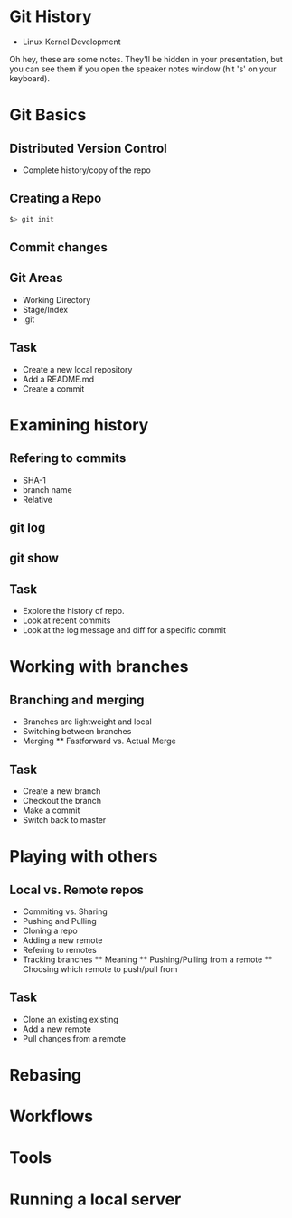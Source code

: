 # Git History

* Linux Kernel Development

<image here>

 <aside class="notes">
        Oh hey, these are some notes. They'll be hidden in your presentation, but you can see them if you open the speaker notes window (hit 's' on your keyboard).
</aside>

# Git Basics

## Distributed Version Control

* Complete history/copy of the repo

## Creating a Repo

```bash
$> git init
```
## Commit changes

## Git Areas

* Working Directory
* Stage/Index
* .git

## Task

* Create a new local repository
* Add a README.md 
* Create a commit

# Examining history

## Refering to commits

* SHA-1
* branch name
* Relative 

## git log

## git show

## Task

* Explore the history of repo.
* Look at recent commits
* Look at the log message and diff for a specific commit

# Working with branches

## Branching and merging

* Branches are lightweight and local
* Switching between branches
* Merging
** Fastforward vs. Actual Merge

## Task

* Create a new branch
* Checkout the branch
* Make a commit
* Switch back to master

# Playing with others

## Local vs. Remote repos

* Commiting vs. Sharing
* Pushing and Pulling
* Cloning a repo
* Adding a new remote
* Refering to remotes
* Tracking branches
** Meaning
** Pushing/Pulling from a remote
** Choosing which remote to push/pull from

## Task

* Clone an existing existing
* Add a new remote
* Pull changes from a remote

# Rebasing

# Workflows

# Tools

# Running a local server
